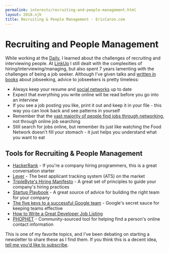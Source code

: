 ```yaml
---
permalink: interests/recruiting-and-people-management.html
layout: 2018.njk
title: Recruiting & People Management - EricCaron.com
---
```

# Recruiting and People Management

While working at the [Daily](http://www.mndaily.com/), I learned about the challenges of recruiting and interviewing people. At [LinkUp](http://www.linkup.com/) I still dealt with the complexities of hiring/interviewing/managing, but also spent 7 years lamenting with the challenges of being a job seeker. Although I've given talks and [written in books](https://books.google.com/books?isbn=1600052002) about jobseeking, advice to jobseekers is pretty timeless:
* Always keep your resume and [social networks](https://www.linkedin.com/) up to date
* Expect that everything you write online will be read before you go into an interview
* If you see a job posting you like, print it out and keep it in your file - this way you can look back and see patterns in yourself
* Remember that the [vast majority of people find jobs through networking](http://www.npr.org/2011/02/08/133474431/a-successful-job-search-its-all-about-networking), not through online job searching
* Still search for jobs online, but remember its just like watching the Food Network doesn't fill your stomach - it just helps you understand what you want to eat

## Tools for Recruiting & People Management
* [HackerRank](https://www.hackerrank.com/) - If you're a company hiring programmers, this is a great conversation starter
* [Lever](https://www.lever.co/) - The best applicant tracking system (ATS) on the market
* [TripleByte's Hiring Manifesto](https://triplebyte.com/manifesto) - A great set of principles to guide your company's hiring practices
* [Startup Playbook](http://playbook.samaltman.com/) - A great source of advice for building the right team for your company
* [The five keys to a successful Google team](https://rework.withgoogle.com/blog/five-keys-to-a-successful-google-team/) - Google's secret sauce for keeping teams effective
* [How to Write a Great Developer Job Listing](https://stackoverflow.blog/2011/08/how-to-write-a-great-developer-job-listing/)
* [PHOPHET](http://prophetrocks.tumblr.com/) - Community-sourced tool for helping find a person's online contact information

This is one of my favorite topics, and I've been debating on starting a newsletter to share these as I find them. If you think this is a decent idea, [tell me you'd like to subscribe](mailto:eric.caron@gmail.com).